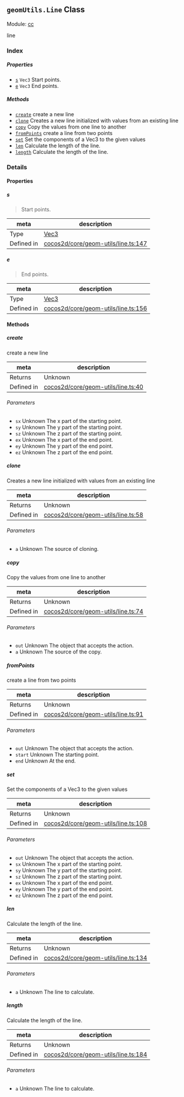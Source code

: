 ## `geomUtils.Line` Class



Module: [cc](../modules/cc.md)


line



### Index

##### Properties

  - [`s`](#s) `Vec3` Start points.
  - [`e`](#e) `Vec3` End points.



##### Methods

  - [`create`](#create) create a new line
  - [`clone`](#clone) Creates a new line initialized with values from an existing line
  - [`copy`](#copy) Copy the values from one line to another
  - [`fromPoints`](#frompoints) create a line from two points
  - [`set`](#set) Set the components of a Vec3 to the given values
  - [`len`](#len) Calculate the length of the line.
  - [`length`](#length) Calculate the length of the line.



### Details


#### Properties


##### s

> Start points.

| meta | description |
|------|-------------|
| Type | <a href="../classes/Vec3.html" class="crosslink">Vec3</a> |
| Defined in | [cocos2d/core/geom-utils/line.ts:147](https://github.com/cocos-creator/engine/blob/d0482bb5bc3819110e43cdd03a3459bd80914b74/cocos2d/core/geom-utils/line.ts#L147) |



##### e

> End points.

| meta | description |
|------|-------------|
| Type | <a href="../classes/Vec3.html" class="crosslink">Vec3</a> |
| Defined in | [cocos2d/core/geom-utils/line.ts:156](https://github.com/cocos-creator/engine/blob/d0482bb5bc3819110e43cdd03a3459bd80914b74/cocos2d/core/geom-utils/line.ts#L156) |






<!-- Method Block -->
#### Methods


##### create

create a new line

| meta | description |
|------|-------------|
| Returns | Unknown 
| Defined in | [cocos2d/core/geom-utils/line.ts:40](https://github.com/cocos-creator/engine/blob/d0482bb5bc3819110e43cdd03a3459bd80914b74/cocos2d/core/geom-utils/line.ts#L40) |

###### Parameters
- `sx` Unknown The x part of the starting point.
- `sy` Unknown The y part of the starting point.
- `sz` Unknown The z part of the starting point.
- `ex` Unknown The x part of the end point.
- `ey` Unknown The y part of the end point.
- `ez` Unknown The z part of the end point.


##### clone

Creates a new line initialized with values from an existing line

| meta | description |
|------|-------------|
| Returns | Unknown 
| Defined in | [cocos2d/core/geom-utils/line.ts:58](https://github.com/cocos-creator/engine/blob/d0482bb5bc3819110e43cdd03a3459bd80914b74/cocos2d/core/geom-utils/line.ts#L58) |

###### Parameters
- `a` Unknown The source of cloning.


##### copy

Copy the values from one line to another

| meta | description |
|------|-------------|
| Returns | Unknown 
| Defined in | [cocos2d/core/geom-utils/line.ts:74](https://github.com/cocos-creator/engine/blob/d0482bb5bc3819110e43cdd03a3459bd80914b74/cocos2d/core/geom-utils/line.ts#L74) |

###### Parameters
- `out` Unknown The object that accepts the action.
- `a` Unknown The source of the copy.


##### fromPoints

create a line from two points

| meta | description |
|------|-------------|
| Returns | Unknown 
| Defined in | [cocos2d/core/geom-utils/line.ts:91](https://github.com/cocos-creator/engine/blob/d0482bb5bc3819110e43cdd03a3459bd80914b74/cocos2d/core/geom-utils/line.ts#L91) |

###### Parameters
- `out` Unknown The object that accepts the action.
- `start` Unknown The starting point.
- `end` Unknown At the end.


##### set

Set the components of a Vec3 to the given values

| meta | description |
|------|-------------|
| Returns | Unknown 
| Defined in | [cocos2d/core/geom-utils/line.ts:108](https://github.com/cocos-creator/engine/blob/d0482bb5bc3819110e43cdd03a3459bd80914b74/cocos2d/core/geom-utils/line.ts#L108) |

###### Parameters
- `out` Unknown The object that accepts the action.
- `sx` Unknown The x part of the starting point.
- `sy` Unknown The y part of the starting point.
- `sz` Unknown The z part of the starting point.
- `ex` Unknown The x part of the end point.
- `ey` Unknown The y part of the end point.
- `ez` Unknown The z part of the end point.


##### len

Calculate the length of the line.

| meta | description |
|------|-------------|
| Returns | Unknown 
| Defined in | [cocos2d/core/geom-utils/line.ts:134](https://github.com/cocos-creator/engine/blob/d0482bb5bc3819110e43cdd03a3459bd80914b74/cocos2d/core/geom-utils/line.ts#L134) |

###### Parameters
- `a` Unknown The line to calculate.


##### length

Calculate the length of the line.

| meta | description |
|------|-------------|
| Returns | Unknown 
| Defined in | [cocos2d/core/geom-utils/line.ts:184](https://github.com/cocos-creator/engine/blob/d0482bb5bc3819110e43cdd03a3459bd80914b74/cocos2d/core/geom-utils/line.ts#L184) |

###### Parameters
- `a` Unknown The line to calculate.



